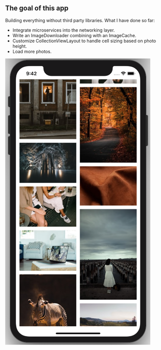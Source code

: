 ## The goal of this app 
Building everything without third party libraries. What I have done so far:
- Integrate microservices into the networking layer. 
- Write an ImageDownloader combining with an ImageCache.
- Customize CollectionViewLayout to handle cell sizing based on photo height. 
- Load more photos. 

![Landing](UnsplashClone/Landing/img2.png)
